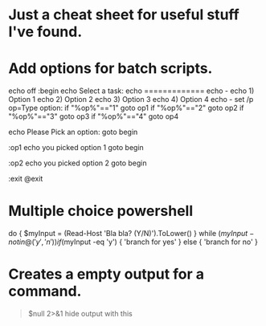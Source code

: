 # Just a cheat sheet for useful stuff I've found.

# Add options for batch scripts. 

echo off
:begin
echo Select a task:
echo =============
echo -
echo 1) Option 1
echo 2) Option 2
echo 3) Option 3
echo 4) Option 4
echo -
set /p op=Type option:
if "%op%"=="1" goto op1
if "%op%"=="2" goto op2
if "%op%"=="3" goto op3
if "%op%"=="4" goto op4

echo Please Pick an option:
goto begin


:op1
echo you picked option 1
goto begin

:op2
echo you picked option 2
goto begin

:exit
@exit

# Multiple choice powershell 

do { $myInput = (Read-Host 'Bla bla? (Y/N)').ToLower() } while ($myInput -notin @('y','n'))
if ($myInput -eq 'y') {
'branch for yes'
} else {
'branch for no'
}

# Creates a empty output for a command.
> $null 2>&1 hide output with this